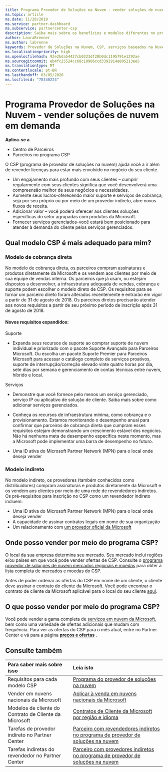 ```yaml
---
title: Programa Provedor de Soluções na Nuvem - vender soluções de nuvem em demanda | Partner Center
ms.topic: article
ms.date: 11/20/2019
ms.service: partner-dashboard
ms.subservice: partnercenter-csp
description: Saiba mais sobre os benefícios e modelos diferentes no programa de provedor de soluções na nuvem para ajudar sua empresa a crescer com novos clientes e nova experiência.
author: LauraBrenner
ms.author: labrenne
keywords: Provedor de Soluções na Nuvem, CSP, serviços baseados na Nuvem, Azure, Office 365, Dynamics, parceiro CSP, vender no CSP, parceiro direto, parceiro CSP direto, revendedor CSP indireto, CSP direto, CSP indireto, modelo direto, modelo indireto, revendedor indireto, provedor indireto, provedor, distribuidor, programa provedor de soluções na nuvem
ms.localizationpriority: high
ms.openlocfilehash: 92e2bda54427cb0323df20b0dc1195791e1292ae
ms.sourcegitcommit: eb4fc25524cc68c10906ccd3392914e805213ee5
ms.translationtype: MT
ms.contentlocale: pt-BR
ms.lasthandoff: 03/05/2020
ms.locfileid: "78340224"
---
```

# <a name="cloud-solution-provider-program---selling-in-demand-cloud-solutions"></a>Programa Provedor de Soluções na Nuvem - vender soluções de nuvem em demanda 

**Aplica-se a**

- Centro de Parceiros
- Parceiros no programa CSP

O CSP (programa de provedor de soluções na nuvem) ajuda você a ir além de revender licenças para estar mais envolvido no negócio do seu cliente.
 
- Um engajamento mais profundo com seus clientes – cumprir regularmente com seus clientes significa que você desenvolverá uma compreensão melhor de seus negócios e necessidades.
- Aumente seus lucros-oferecendo maior suporte e serviços de cobrança, seja por seu próprio ou por meio de um provedor indireto, abre novos fluxos de receita.  
- Adicionar valor – você poderá oferecer aos clientes soluções específicas do setor agrupadas com produtos da Microsoft.
- Fornecer serviços gerenciados-você estará bem posicionado para atender à demanda do cliente pelos serviços gerenciados. 

## <a name="which-csp-model-is-best-for-me"></a>Qual modelo CSP é mais adequado para mim?

### <a name="direct-bill-model"></a>Modelo de cobrança direta

 No modelo de cobrança direta, os parceiros compram assinaturas e produtos diretamente da Microsoft e os vendem aos clientes por meio de sua equipe de vendas interna. Os parceiros que já usam, ou estejam dispostos a desenvolver, a infraestrutura adequada de vendas, cobrança e suporte podem escolher o modelo direto de CSP. Os requisitos para se tornar um parceiro direto foram alterados recentemente e entrarão em vigor a partir de 31 de agosto de 2018. Os parceiros diretos precisarão atender aos novos requisitos a partir de seu próximo período de inscrição após 31 de agosto de 2018.


#### <a name="new-expanded-requirements"></a>Novos requisitos expandidos:

Suporte
- Expanda seus recursos de suporte ao comprar suporte de nuvem individual e priorizado com o pacote Suporte Avançado para Parceiros Microsoft. Ou escolha um pacote Suporte Premier para Parceiros Microsoft para acessar o catálogo completo de serviços proativos, suporte de interrupção/correção elevado vinte quatro horas por dia, sete dias por semana e gerenciamento de contas técnicas entre nuvem, híbrido e local. 

Serviços

- Demonstre que você fornece pelo menos um serviço gerenciado, serviço IP ou aplicativo de solução de cliente. Saiba mais sobre como adicionar serviços gerenciados.

- Conheça os recursos de infraestrutura mínima, como cobrança e o provisionamento.
Estamos monitorando o desempenho anual para confirmar que parceiros de cobrança direta que cumpram esses requisitos estejam demonstrando um crescimento estável dos negócios. Não há nenhuma meta de desempenho específica neste momento, mas a Microsoft pode implementar uma barra de desempenho no futuro. 

- Uma ID ativa do Microsoft Partner Network (MPN) para o local onde deseja vender


### <a name="indirect-model"></a>Modelo indireto

No modelo indireto, os provedores (também conhecidos como distribuidores) compram assinaturas e produtos diretamente da Microsoft e os vendem aos clientes por meio de uma rede de revendedores indiretos. Os pré-requisitos para inscrição no CSP como um revendedor indireto incluem:

- Uma ID ativa do Microsoft Partner Network (MPN) para o local onde deseja vender
- A capacidade de assinar contratos legais em nome de sua organização
- Um relacionamento com [um provedor oficial da Microsoft](https://partnercenter.microsoft.com/partner/find-a-provider)


## <a name="where-can-i-sell-through-the-csp-program"></a>Onde posso vender por meio do programa CSP?

O local da sua empresa determina seu mercado. Seu mercado inclui regiões e/ou países em que você pode vender ofertas de CSP. Consulte o [programa provedor de soluções de nuvem mercados regionais e moedas](regional-authorization-overview.md) para obter a lista completa de mercados e moedas do CSP.

Antes de poder ordenar as ofertas do CSP em nome de um cliente, o cliente deve assinar o contrato do cliente da Microsoft. Você pode encontrar o contrato de cliente da Microsoft aplicável para o local do seu cliente [aqui](agreements.md).  

## <a name="what-can-i-sell-through-the-csp-program"></a>O que posso vender por meio do programa CSP?

Você pode vender a gama completa de [serviços em nuvem da Microsoft](https://partner.microsoft.com/cloud-solution-provider/products-and-services), bem como uma variedade de ofertas adicionais que mudam com frequência. Para ver as ofertas do CSP para o mês atual, entre no Partner Center e vá para a página [**preços e ofertas**](https://partnercenter.microsoft.com/pcv/sales) .

## <a name="see-also"></a>Consulte também 


|**Para saber mais sobre isso**   |**Leia isto**   |
|:---------------------------|:--------------------|
|Requisitos para cada modelo CSP   | [Programa do provedor de soluções na nuvem](https://partnercenter.microsoft.com/partner/cloud-solution-provider)|
|Vender em nuvens nacionais da Microsoft   | [Aplicar à venda em nuvens nacionais da Microsoft](csp-national-clouds-overview.md)|
|Modelos de cliente do Contrato de Cliente da Microsoft   |[Contratos de Cliente da Microsoft por região e idioma](agreements.md)|
|Tarefas de provedor indireto no Partner Center  |[Parceiro com revendedores indiretos no programa de provedor de soluções na nuvem](indirect-provider-tasks-in-partner-center.md)|
|Tarefas indiretas do revendedor no Partner Center   |[Parceiro com provedores indiretos no programa de provedor de soluções na nuvem](indirect-reseller-tasks-in-partner-center.md)|

